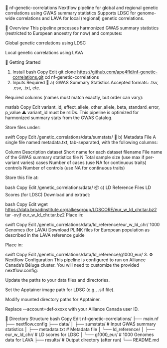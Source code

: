 🧬 nf-genetic-correlations
Nextflow pipeline for global and regional genetic correlations using GWAS summary statistics
Supports LDSC for genome-wide correlations and LAVA for local (regional) genetic correlations.

📖 Overview
This pipeline processes harmonized GWAS summary statistics (restricted to European ancestry for now) and computes:

Global genetic correlations using LDSC

Local genetic correlations using LAVA

🚀 Getting Started
1. Install
bash
Copy
Edit
git clone https://github.com/ape4fld/nf-genetic-correlations.git
cd nf-genetic-correlations
2. Inputs Required
📁 a) GWAS Summary Statistics
Accepted formats: .tsv, .csv, .txt, etc.

Required columns (names must match exactly, but order can vary):

matlab
Copy
Edit
variant_id, effect_allele, other_allele, beta, standard_error, p_value
⚠️ variant_id must be rsIDs. This pipeline is optimized for harmonized summary stats from the GWAS Catalog.

Store files under:

swift
Copy
Edit
/genetic_correlations/data/sumstats/
📝 b) Metadata File
A single file named metadata.txt, tab-separated, with the following columns:

Column	Description
dataset	Short name for each dataset
filename	File name of the GWAS summary statistics file
N	Total sample size (use max if per-variant varies)
cases	Number of cases (use NA for continuous traits)
controls	Number of controls (use NA for continuous traits)

Store this file at:

bash
Copy
Edit
/genetic_correlations/data/
📦 c) LD Reference Files
LD Scores (for LDSC)
Download and extract:

bash
Copy
Edit
wget https://data.broadinstitute.org/alkesgroup/LDSCORE/eur_w_ld_chr.tar.bz2
tar -xvjf eur_w_ld_chr.tar.bz2
Place in:

swift
Copy
Edit
/genetic_correlations/data/ld_reference/eur_w_ld_chr/
1000 Genomes (for LAVA)
Download PLINK files for European population as described in the LAVA reference guide

Place in:

swift
Copy
Edit
/genetic_correlations/data/ld_reference/g1000_eur/
3. ⚙️ Nextflow Configuration
This pipeline is configured to run on Alliance Canada’s Béluga cluster.
You will need to customize the provided nextflow.config:

Update the paths to your data files and directories.

Set the Apptainer image path for LDSC (e.g., .sif file).

Modify mounted directory paths for Apptainer.

Replace --account=def-xxxxx with your Alliance Canada user ID.

📂 Directory Structure
bash
Copy
Edit
nf-genetic-correlations/
├── main.nf
├── nextflow.config
├── data/
│   ├── sumstats/          # Input GWAS summary statistics
│   ├── metadata.txt       # Metadata file
│   └── ld_reference/
│       ├── eur_w_ld_chr/  # LD scores for LDSC
│       └── g1000_eur/     # 1000 Genomes data for LAVA
├── results/               # Output directory (after run)
└── README.md
